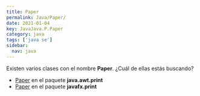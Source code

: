 ```yaml
---
title: Paper
permalink: Java/Paper/
date: 2021-01-04
key: JavaJava.P.Paper
category: java
tags: ['java se']
sidebar: 
  nav: java
---
```


Existen varios clases con el nombre **Paper**. ¿Cuál de ellas estás buscando?
<ul>
<li><a href="/Java/Paper-java-awt-print/">Paper</a> en el paquete <strong>java.awt.print</strong></li>
<li><a href="/Java/Paper-javafx-print/">Paper</a> en el paquete <strong>javafx.print</strong></li>
<ul>
